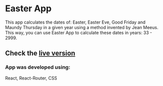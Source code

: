 # Easter App
This app calculates the dates of: Easter, Easter Eve, Good Friday and Maundy Thursday in a given year using a method invented by Jean Meeus. This way, you can use Easter App to calculate these dates in years: 33 - 2999.

## Check the [live version](https://easter-app-40d9f.web.app)

### App was developed using:
React, React-Router, CSS
